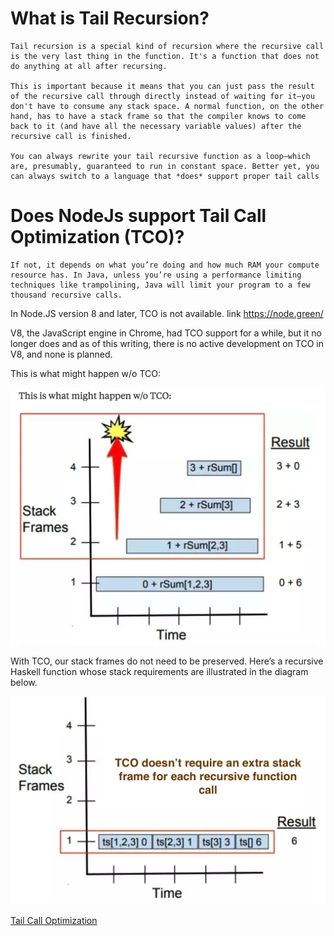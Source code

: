 # What is Tail Recursion?
```  
Tail recursion is a special kind of recursion where the recursive call is the very last thing in the function. It's a function that does not do anything at all after recursing.

This is important because it means that you can just pass the result of the recursive call through directly instead of waiting for it—you don't have to consume any stack space. A normal function, on the other hand, has to have a stack frame so that the compiler knows to come back to it (and have all the necessary variable values) after the recursive call is finished.

You can always rewrite your tail recursive function as a loop—which are, presumably, guaranteed to run in constant space. Better yet, you can always switch to a language that *does* support proper tail calls 
```

# Does NodeJs support Tail Call Optimization (TCO)?

```
If not, it depends on what you’re doing and how much RAM your compute resource has. In Java, unless you’re using a performance limiting techniques like trampolining, Java will limit your program to a few thousand recursive calls.
```

In Node.JS version 8 and later, TCO is not available. link https://node.green/

V8, the JavaScript engine in Chrome, had TCO support for a while, but it no longer does and as of this writing, there is no active development on TCO in V8, and none is planned. 

This is what might happen w/o TCO:  

![TCO](../LRU-Cache/images/tail-1.png)  


With TCO, our stack frames do not need to be preserved. Here’s a recursive Haskell function whose stack requirements are illustrated in the diagram below.

![TCO](../LRU-Cache/images/tail-2.png)  



[Tail Call Optimization](https://www.youtube.com/watch?v=L1jjXGfxozc)


